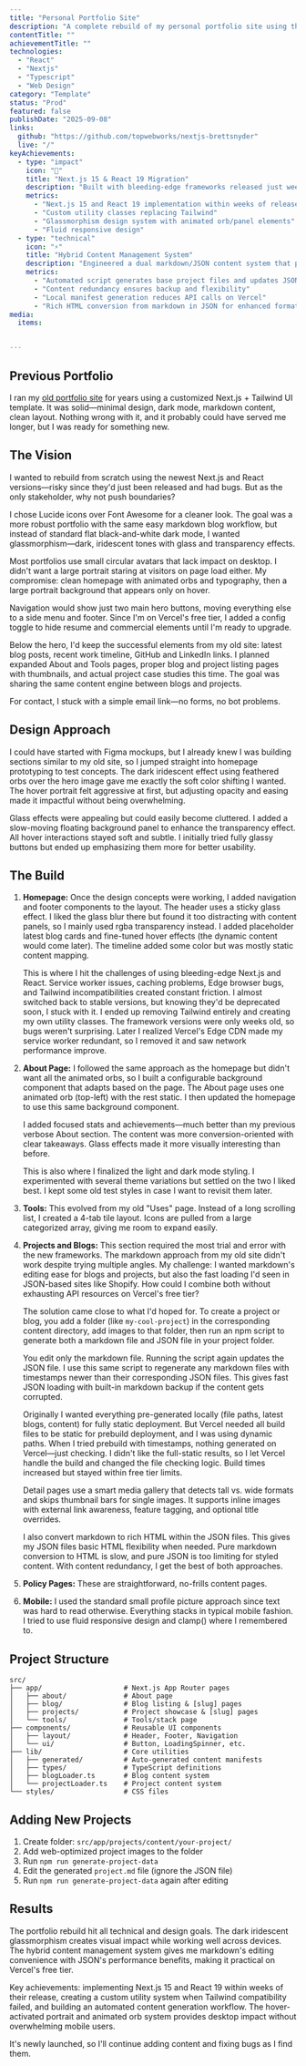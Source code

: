 ```yaml
---
title: "Personal Portfolio Site"
description: "A complete rebuild of my personal portfolio site using the latest Next.js and React versions. Features a dark iridescent glassmorphism design with animated elements, and a hybrid JSON/markdown system."
contentTitle: ""
achievementTitle: ""
technologies: 
  - "React"
  - "Nextjs"
  - "Typescript" 
  - "Web Design"
category: "Template"
status: "Prod"
featured: false
publishDate: "2025-09-08"
links:
  github: "https://github.com/topwebworks/nextjs-brettsnyder"
  live: "/"
keyAchievements:
  - type: "impact"
    icon: "🚀"
    title: "Next.js 15 & React 19 Migration"
    description: "Built with bleeding-edge frameworks released just weeks prior. Overcame local cache, and Edge browser compatibility issues while maintaining modern development practices and performance standards."
    metrics:
      - "Next.js 15 and React 19 implementation within weeks of release"
      - "Custom utility classes replacing Tailwind"
      - "Glassmorphism design system with animated orb/panel elements"
      - "Fluid responsive design"
  - type: "technical"
    icon: "⚡"
    title: "Hybrid Content Management System"
    description: "Engineered a dual markdown/JSON content system that provides markdown editing convenience with JSON performance."
    metrics:
      - "Automated script generates base project files and updates JSON from markdown"
      - "Content redundancy ensures backup and flexibility"
      - "Local manifest generation reduces API calls on Vercel"
      - "Rich HTML conversion from markdown in JSON for enhanced formatting"
media:
  items:


---
```


## Previous Portfolio

I ran my [old portfolio site](https://nextjs-brett-snyder.vercel.app/) for years using a customized Next.js + Tailwind UI template. It was solid—minimal design, dark mode, markdown content, clean layout. Nothing wrong with it, and it probably could have served me longer, but I was ready for something new.

## The Vision

I wanted to rebuild from scratch using the newest Next.js and React versions—risky since they'd just been released and had bugs. But as the only stakeholder, why not push boundaries?

I chose Lucide icons over Font Awesome for a cleaner look. The goal was a more robust portfolio with the same easy markdown blog workflow, but instead of standard flat black-and-white dark mode, I wanted glassmorphism—dark, iridescent tones with glass and transparency effects.

Most portfolios use small circular avatars that lack impact on desktop. I didn't want a large portrait staring at visitors on page load either. My compromise: clean homepage with animated orbs and typography, then a large portrait background that appears only on hover.

Navigation would show just two main hero buttons, moving everything else to a side menu and footer. Since I'm on Vercel's free tier, I added a config toggle to hide resume and commercial elements until I'm ready to upgrade.

Below the hero, I'd keep the successful elements from my old site: latest blog posts, recent work timeline, GitHub and LinkedIn links. I planned expanded About and Tools pages, proper blog and project listing pages with thumbnails, and actual project case studies this time. The goal was sharing the same content engine between blogs and projects.

For contact, I stuck with a simple email link—no forms, no bot problems.

## Design Approach

I could have started with Figma mockups, but I already knew I was building sections similar to my old site, so I jumped straight into homepage prototyping to test concepts. The dark iridescent effect using feathered orbs over the hero image gave me exactly the soft color shifting I wanted. The hover portrait felt aggressive at first, but adjusting opacity and easing made it impactful without being overwhelming.

Glass effects were appealing but could easily become cluttered. I added a slow-moving floating background panel to enhance the transparency effect. All hover interactions stayed soft and subtle. I initially tried fully glassy buttons but ended up emphasizing them more for better usability. 

## The Build

1. **Homepage:** Once the design concepts were working, I added navigation and footer components to the layout. The header uses a sticky glass effect. I liked the glass blur there but found it too distracting with content panels, so I mainly used rgba transparency instead. I added placeholder latest blog cards and fine-tuned hover effects (the dynamic content would come later). The timeline added some color but was mostly static content mapping.

   This is where I hit the challenges of using bleeding-edge Next.js and React. Service worker issues, caching problems, Edge browser bugs, and Tailwind incompatibilities created constant friction. I almost switched back to stable versions, but knowing they'd be deprecated soon, I stuck with it. I ended up removing Tailwind entirely and creating my own utility classes. The framework versions were only weeks old, so bugs weren't surprising. Later I realized Vercel's Edge CDN made my service worker redundant, so I removed it and saw network performance improve.

2. **About Page:** I followed the same approach as the homepage but didn't want all the animated orbs, so I built a configurable background component that adapts based on the page. The About page uses one animated orb (top-left) with the rest static. I then updated the homepage to use this same background component.

   I added focused stats and achievements—much better than my previous verbose About section. The content was more conversion-oriented with clear takeaways. Glass effects made it more visually interesting than before.

   This is also where I finalized the light and dark mode styling. I experimented with several theme variations but settled on the two I liked best. I kept some old test styles in case I want to revisit them later.

3. **Tools:** This evolved from my old "Uses" page. Instead of a long scrolling list, I created a 4-tab tile layout. Icons are pulled from a large categorized array, giving me room to expand easily.

4. **Projects and Blogs:** This section required the most trial and error with the new frameworks. The markdown approach from my old site didn't work despite trying multiple angles. My challenge: I wanted markdown's editing ease for blogs and projects, but also the fast loading I'd seen in JSON-based sites like Shopify. How could I combine both without exhausting API resources on Vercel's free tier?

   The solution came close to what I'd hoped for. To create a project or blog, you add a folder (like `my-cool-project`) in the corresponding content directory, add images to that folder, then run an npm script to generate both a markdown file and JSON file in your project folder.

   You edit only the markdown file. Running the script again updates the JSON file. I use this same script to regenerate any markdown files with timestamps newer than their corresponding JSON files. This gives fast JSON loading with built-in markdown backup if the content gets corrupted.

   Originally I wanted everything pre-generated locally (file paths, latest blogs, content) for fully static deployment. But Vercel needed all build files to be static for prebuild deployment, and I was using dynamic paths. When I tried prebuild with timestamps, nothing generated on Vercel—just checking. I didn't like the full-static results, so I let Vercel handle the build and changed the file checking logic. Build times increased but stayed within free tier limits.

   Detail pages use a smart media gallery that detects tall vs. wide formats and skips thumbnail bars for single images. It supports inline images with external link awareness, feature tagging, and optional title overrides.

   I also convert markdown to rich HTML within the JSON files. This gives my JSON files basic HTML flexibility when needed. Pure markdown conversion to HTML is slow, and pure JSON is too limiting for styled content. With content redundancy, I get the best of both approaches.

5. **Policy Pages:** These are straightforward, no-frills content pages.

6. **Mobile:** I used the standard small profile picture approach since text was hard to read otherwise. Everything stacks in typical mobile fashion. I tried to use fluid responsive design and clamp() where I remembered to. 

## Project Structure
```
src/
├── app/                    # Next.js App Router pages
│   ├── about/              # About page
│   ├── blog/               # Blog listing & [slug] pages  
│   ├── projects/           # Project showcase & [slug] pages
│   └── tools/              # Tools/stack page
├── components/             # Reusable UI components
│   ├── layout/             # Header, Footer, Navigation
│   └── ui/                 # Button, LoadingSpinner, etc.
├── lib/                    # Core utilities
│   ├── generated/          # Auto-generated content manifests
│   ├── types/              # TypeScript definitions
│   ├── blogLoader.ts       # Blog content system
│   └── projectLoader.ts    # Project content system
└── styles/                 # CSS files
```

## Adding New Projects
1. Create folder: `src/app/projects/content/your-project/`
2. Add web-optimized project images to the folder
3. Run `npm run generate-project-data`
4. Edit the generated `project.md` file (ignore the JSON file)
5. Run `npm run generate-project-data` again after editing

## Results

The portfolio rebuild hit all technical and design goals. The dark iridescent glassmorphism creates visual impact while working well across devices. The hybrid content management system gives me markdown's editing convenience with JSON's performance benefits, making it practical on Vercel's free tier.

Key achievements: implementing Next.js 15 and React 19 within weeks of their release, creating a custom utility system when Tailwind compatibility failed, and building an automated content generation workflow. The hover-activated portrait and animated orb system provides desktop impact without overwhelming mobile users.

It's newly launched, so I'll continue adding content and fixing bugs as I find them.


